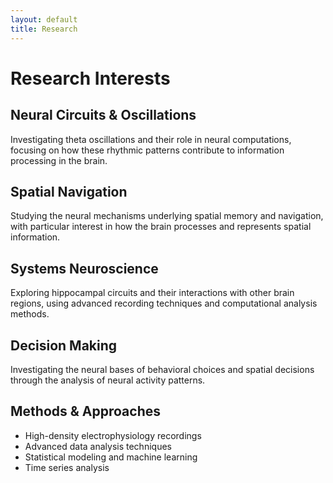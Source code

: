 ```yaml
---
layout: default
title: Research
---
```


# Research Interests

## Neural Circuits & Oscillations
Investigating theta oscillations and their role in neural computations, focusing on how these rhythmic patterns contribute to information processing in the brain.

## Spatial Navigation
Studying the neural mechanisms underlying spatial memory and navigation, with particular interest in how the brain processes and represents spatial information.

## Systems Neuroscience
Exploring hippocampal circuits and their interactions with other brain regions, using advanced recording techniques and computational analysis methods.

## Decision Making
Investigating the neural bases of behavioral choices and spatial decisions through the analysis of neural activity patterns.

## Methods & Approaches
- High-density electrophysiology recordings
- Advanced data analysis techniques
- Statistical modeling and machine learning
- Time series analysis